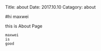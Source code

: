 Title: about
Date: 2017.10.10
Catagory: about

#hi maxwei

this is About Page

```
maxwei
is
good
```